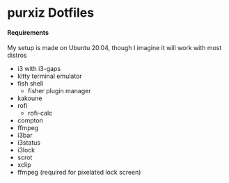 # purxiz Dotfiles
#### Requirements
My setup is made on Ubuntu 20.04, though I imagine it will work with most distros

- i3 with i3-gaps
- kitty terminal emulator
- fish shell
	- fisher plugin manager
- kakoune
- rofi
	- rofi-calc
- compton
- ffmpeg
- i3bar
- i3status
- i3lock
- scrot
- xclip
- ffmpeg (required for pixelated lock screen)
